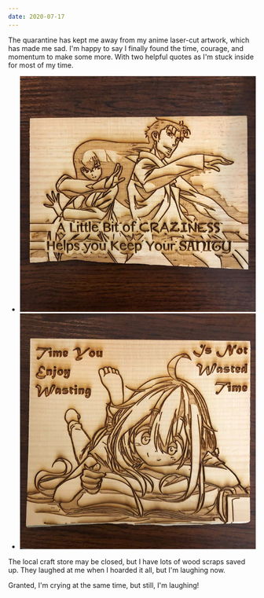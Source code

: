 ```yaml
---
date: 2020-07-17
---
```


The quarantine has kept me away from my anime laser-cut artwork, which has made me sad. I'm happy to say I finally found the time, courage, and momentum to make some more. With two helpful quotes as I'm stuck inside for most of my time.

<ul class="post-content--image-list">
  <li>
    <img src="/assets/images/notes/july-2020-cut-1.jpg" alt="A wood laser-cut of some anime artwork with the quote 'a little bit of craziness helps you keep your sanity.'">
  </li>
  <li>
    <img src="/assets/images/notes/july-2020-cut-2.jpg" alt="A wood laser-cut of some anime artwork with the quote 'time you enjoy wasting is not wasted time.'">
  </li>
</ul>

The local craft store may be closed, but I have lots of wood scraps saved up. They laughed at me when I hoarded it all, but I'm laughing now.

Granted, I'm crying at the same time, but still, I'm laughing!
